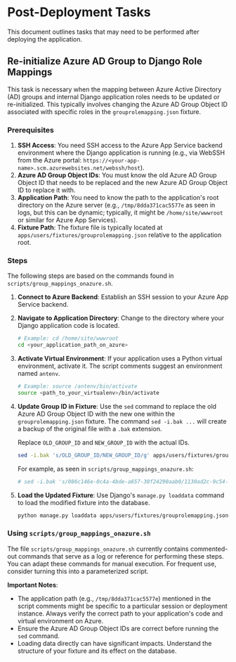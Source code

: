 # Post-Deployment Tasks

This document outlines tasks that may need to be performed after deploying the application.

## Re-initialize Azure AD Group to Django Role Mappings

This task is necessary when the mapping between Azure Active Directory (AD) groups and internal Django application roles needs to be updated or re-initialized. This typically involves changing the Azure AD Group Object ID associated with specific roles in the `grouprolemapping.json` fixture.

### Prerequisites

1.  **SSH Access**: You need SSH access to the Azure App Service backend environment where the Django application is running (e.g., via WebSSH from the Azure portal: `https://<your-app-name>.scm.azurewebsites.net/webssh/host`).
2.  **Azure AD Group Object IDs**: You must know the old Azure AD Group Object ID that needs to be replaced and the new Azure AD Group Object ID to replace it with.
3.  **Application Path**: You need to know the path to the application's root directory on the Azure server (e.g., `/tmp/8dda371cac5577e` as seen in logs, but this can be dynamic; typically, it might be `/home/site/wwwroot` or similar for Azure App Services).
4.  **Fixture Path**: The fixture file is typically located at `apps/users/fixtures/grouprolemapping.json` relative to the application root.

### Steps

The following steps are based on the commands found in `scripts/group_mappings_onazure.sh`.

1.  **Connect to Azure Backend**: Establish an SSH session to your Azure App Service backend.

2.  **Navigate to Application Directory**: Change to the directory where your Django application code is located.
    ```bash
    # Example: cd /home/site/wwwroot
    cd <your_application_path_on_azure>
    ```

3.  **Activate Virtual Environment**: If your application uses a Python virtual environment, activate it. The script comments suggest an environment named `antenv`.
    ```bash
    # Example: source /antenv/bin/activate
    source <path_to_your_virtualenv>/bin/activate
    ```

4.  **Update Group ID in Fixture**: Use the `sed` command to replace the old Azure AD Group Object ID with the new one within the `grouprolemapping.json` fixture. The command `sed -i.bak ...` will create a backup of the original file with a `.bak` extension.

    Replace `OLD_GROUP_ID` and `NEW_GROUP_ID` with the actual IDs.
    ```bash
    sed -i.bak 's/OLD_GROUP_ID/NEW_GROUP_ID/g' apps/users/fixtures/grouprolemapping.json
    ```
    For example, as seen in `scripts/group_mappings_onazure.sh`:
    ```bash
    # sed -i.bak 's/086c146e-0c4a-4bde-a657-30f24290aab0/1130ad2c-9c54-46f2-9302-bc5a2604d7ea/g' apps/users/fixtures/grouprolemapping.json
    ```

5.  **Load the Updated Fixture**: Use Django's `manage.py loaddata` command to load the modified fixture into the database.
    ```bash
    python manage.py loaddata apps/users/fixtures/grouprolemapping.json
    ```

### Using `scripts/group_mappings_onazure.sh`

The file `scripts/group_mappings_onazure.sh` currently contains commented-out commands that serve as a log or reference for performing these steps. You can adapt these commands for manual execution. For frequent use, consider turning this into a parameterized script.

**Important Notes**:
*   The application path (e.g., `/tmp/8dda371cac5577e`) mentioned in the script comments might be specific to a particular session or deployment instance. Always verify the correct path to your application's code and virtual environment on Azure.
*   Ensure the Azure AD Group Object IDs are correct before running the `sed` command.
*   Loading data directly can have significant impacts. Understand the structure of your fixture and its effect on the database.
